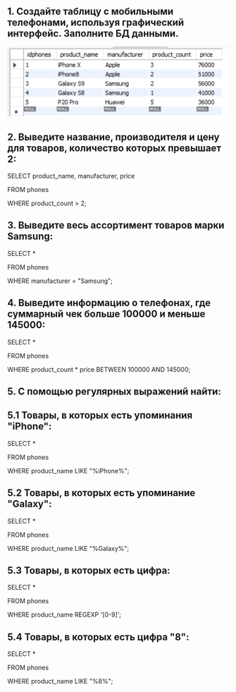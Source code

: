 ## 1. Создайте таблицу с мобильными телефонами, используя графический интерфейс. Заполните БД данными.


![База данных](db.png)


## 2. Выведите название, производителя и цену для товаров, количество которых превышает 2:

SELECT product_name, manufacturer, price

FROM phones

WHERE product_count > 2;

## 3. Выведите весь ассортимент товаров марки Samsung:

SELECT *

FROM phones

WHERE manufacturer = "Samsung";

## 4. Выведите информацию о телефонах, где суммарный чек больше 100000 и меньше 145000:

SELECT *

FROM phones

WHERE product_count * price BETWEEN 100000 AND 145000;

## 5. С помощью регулярных выражений найти:

## 5.1 Товары, в которых есть упоминания "iPhone":

SELECT *

FROM phones

WHERE product_name LIKE "%iPhone%";

## 5.2 Товары, в которых есть упоминание "Galaxy":

SELECT *

FROM phones

WHERE product_name LIKE "%Galaxy%";

## 5.3 Товары, в которых есть цифра:

SELECT *

FROM phones

WHERE product_name REGEXP '[0-9]';

## 5.4 Товары, в которых есть цифра "8":

SELECT *

FROM phones

WHERE product_name LIKE "%8%";